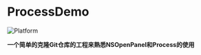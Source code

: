 # ProcessDemo
![Platform](https://img.shields.io/badge/platform-macOS-orange.svg)

**一个简单的克隆Git仓库的工程来熟悉NSOpenPanel和Process的使用**
